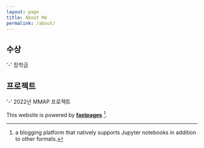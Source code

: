 ```yaml
---
layout: page
title: About Me
permalink: /about/
---
```



## 수상
'-' 장학금

## 프로젝트
'-' 2022년 MMAP 프로젝트 

This website is powered by **[fastpages](https://github.com/fastai/fastpages)** [^1].



[^1]:a blogging platform that natively supports Jupyter notebooks in addition to other formats.
